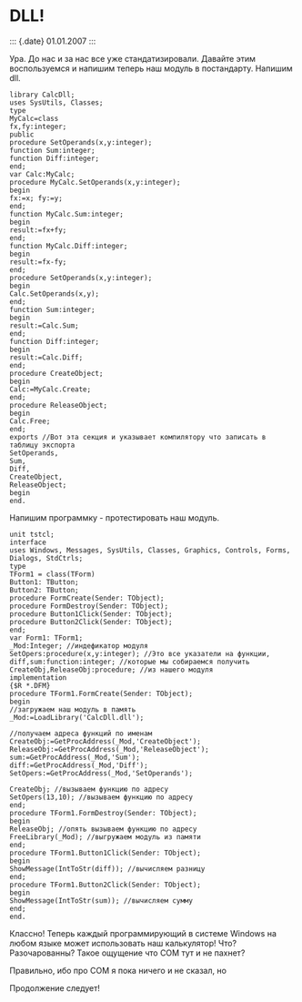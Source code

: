 DLL!
====

::: {.date}
01.01.2007
:::

Ура. До нас и за нас все уже стандатизировали. Давайте этим
воспользуемся и напишим теперь наш модуль в постандарту. Напишим dll.

    library CalcDll;
    uses SysUtils, Classes;
    type
    MyCalc=class
    fx,fy:integer;
    public
    procedure SetOperands(x,y:integer);
    function Sum:integer;
    function Diff:integer;
    end;
    var Calc:MyCalc;
    procedure MyCalc.SetOperands(x,y:integer);
    begin
    fx:=x; fy:=y;
    end;
    function MyCalc.Sum:integer;
    begin
    result:=fx+fy;
    end;
    function MyCalc.Diff:integer;
    begin
    result:=fx-fy;
    end;
    procedure SetOperands(x,y:integer);
    begin
    Calc.SetOperands(x,y);
    end;
    function Sum:integer;
    begin
    result:=Calc.Sum;
    end;
    function Diff:integer;
    begin
    result:=Calc.Diff;
    end;
    procedure CreateObject;
    begin
    Calc:=MyCalc.Create;
    end;
    procedure ReleaseObject;
    begin
    Calc.Free;
    end;
    exports //Вот эта секция и указывает компилятору что записать в таблицу экспорта
    SetOperands,
    Sum,
    Diff,
    CreateObject,
    ReleaseObject;
    begin
    end.

Напишим программку - протестировать наш модуль.

    unit tstcl;
    interface
    uses Windows, Messages, SysUtils, Classes, Graphics, Controls, Forms, Dialogs, StdCtrls;
    type
    TForm1 = class(TForm)
    Button1: TButton;
    Button2: TButton;
    procedure FormCreate(Sender: TObject);
    procedure FormDestroy(Sender: TObject);
    procedure Button1Click(Sender: TObject);
    procedure Button2Click(Sender: TObject);
    end;
    var Form1: TForm1;
    _Mod:Integer; //индефикатор модуля
    SetOpers:procedure(x,y:integer); //Это все указатели на функции,
    diff,sum:function:integer; //которые мы собираемся получить
    CreateObj,ReleaseObj:procedure; //из нашего модуля
    implementation
    {$R *.DFM}
    procedure TForm1.FormCreate(Sender: TObject);
    begin
    //загружаем наш модуль в память
    _Mod:=LoadLibrary('CalcDll.dll'); 
     
    //получаем адреса функций по именам 
    CreateObj:=GetProcAddress(_Mod,'CreateObject');
    ReleaseObj:=GetProcAddress(_Mod,'ReleaseObject');
    sum:=GetProcAddress(_Mod,'Sum');
    diff:=GetProcAddress(_Mod,'Diff');
    SetOpers:=GetProcAddress(_Mod,'SetOperands');
     
    CreateObj; //вызываем функцию по адресу
    SetOpers(13,10); //вызываем функцию по адресу
    end;
    procedure TForm1.FormDestroy(Sender: TObject);
    begin
    ReleaseObj; //опять вызываем функцию по адресу
    FreeLibrary(_Mod); //выгружаем модуль из памяти
    end;
    procedure TForm1.Button1Click(Sender: TObject);
    begin
    ShowMessage(IntToStr(diff)); //вычисляем разницу
    end;
    procedure TForm1.Button2Click(Sender: TObject);
    begin
    ShowMessage(IntToStr(sum)); //вычисляем сумму
    end;
    end.

Классно! Теперь каждый программирующий в системе Windows на любом языке
может использовать наш калькулятор! Что? Разочарованны? Такое ощущение
что COM тут и не пахнет?

Правильно, ибо про СОМ я пока ничего и не сказал, но

Продолжение следует!
